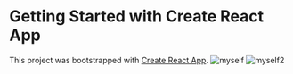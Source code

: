 # Getting Started with Create React App

This project was bootstrapped with [Create React App](https://github.com/facebook/create-react-app).
![myself](https://user-images.githubusercontent.com/97354708/176505961-0dda7a45-f801-4bac-a159-8c41e53e0ba4.png)
![myself2](https://user-images.githubusercontent.com/97354708/176505976-310017e2-b81a-4886-8d90-cfc235992452.png)
